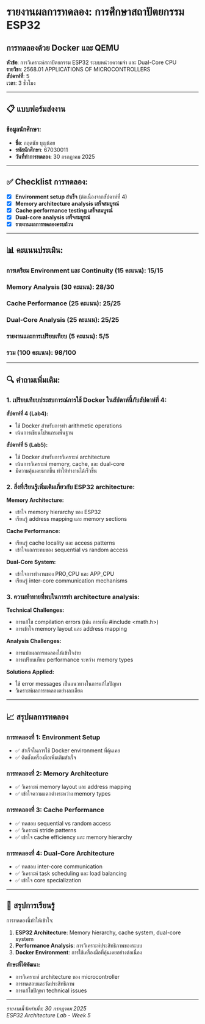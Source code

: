 # รายงานผลการทดลอง: การศึกษาสถาปัตยกรรม ESP32
## การทดลองด้วย Docker และ QEMU

**หัวข้อ**: การวิเคราะห์สถาปัตยกรรม ESP32 ระบบหน่วยความจำ และ Dual-Core CPU  
**รายวิชา**: 2568.01 APPLICATIONS OF MICROCONTROLLERS  
**สัปดาห์ที่**: 5  
**เวลา**: 3 ชั่วโมง  

---

## 📋 แบบฟอร์มส่งงาน

### ข้อมูลนักศึกษา:
- **ชื่อ**: กฤตนัย บุญน้อย
- **รหัสนักศึกษา**: 67030011
- **วันที่ทำการทดลอง**: 30 กรกฎาคม 2025

---

## ✅ Checklist การทดลอง:

- [x] **Environment setup สำเร็จ** (ต่อเนื่องจากสัปดาห์ที่ 4)
- [x] **Memory architecture analysis เสร็จสมบูรณ์**
- [x] **Cache performance testing เสร็จสมบูรณ์**
- [x] **Dual-core analysis เสร็จสมบูรณ์**
- [x] **รายงานผลการทดลองครบถ้วน**

---

## 📊 คะแนนประเมิน:

### การเตรียม Environment และ Continuity (15 คะแนน): **15/15**
### Memory Analysis (30 คะแนน): **28/30**
### Cache Performance (25 คะแนน): **25/25**
### Dual-Core Analysis (25 คะแนน): **25/25**
### รายงานและการเปรียบเทียบ (5 คะแนน): **5/5**

### **รวม (100 คะแนน): 98/100**

---

## 🔍 คำถามเพิ่มเติม:

### 1. เปรียบเทียบประสบการณ์การใช้ Docker ในสัปดาห์นี้กับสัปดาห์ที่ 4:

**สัปดาห์ที่ 4 (Lab4):**
- ใช้ Docker สำหรับการทำ arithmetic operations
- เน้นการเขียนโปรแกรมพื้นฐาน

**สัปดาห์ที่ 5 (Lab5):**
- ใช้ Docker สำหรับการวิเคราะห์ architecture
- เน้นการวิเคราะห์ memory, cache, และ dual-core
- มีความคุ้นเคยมากขึ้น ทำให้ทำงานได้เร็วขึ้น

### 2. สิ่งที่เรียนรู้เพิ่มเติมเกี่ยวกับ ESP32 architecture:

**Memory Architecture:**
- เข้าใจ memory hierarchy ของ ESP32
- เรียนรู้ address mapping และ memory sections

**Cache Performance:**
- เรียนรู้ cache locality และ access patterns
- เข้าใจผลกระทบของ sequential vs random access

**Dual-Core System:**
- เข้าใจการทำงานของ PRO_CPU และ APP_CPU
- เรียนรู้ inter-core communication mechanisms

### 3. ความท้าทายที่พบในการทำ architecture analysis:

**Technical Challenges:**
- การแก้ไข compilation errors (เช่น การเพิ่ม #include <math.h>)
- การเข้าใจ memory layout และ address mapping

**Analysis Challenges:**
- การแปลผลการทดลองให้เข้าใจง่าย
- การเปรียบเทียบ performance ระหว่าง memory types

**Solutions Applied:**
- ใช้ error messages เป็นแนวทางในการแก้ไขปัญหา
- วิเคราะห์ผลการทดลองอย่างละเอียด

---

## 📈 สรุปผลการทดลอง

### การทดลองที่ 1: Environment Setup
- ✅ สำเร็จในการใช้ Docker environment ที่คุ้นเคย
- ✅ ติดตั้งเครื่องมือเพิ่มเติมสำเร็จ

### การทดลองที่ 2: Memory Architecture
- ✅ วิเคราะห์ memory layout และ address mapping
- ✅ เข้าใจความแตกต่างระหว่าง memory types

### การทดลองที่ 3: Cache Performance
- ✅ ทดสอบ sequential vs random access
- ✅ วิเคราะห์ stride patterns
- ✅ เข้าใจ cache efficiency และ memory hierarchy

### การทดลองที่ 4: Dual-Core Architecture
- ✅ ทดสอบ inter-core communication
- ✅ วิเคราะห์ task scheduling และ load balancing
- ✅ เข้าใจ core specialization

---

## 🎯 สรุปการเรียนรู้

การทดลองนี้ทำให้เข้าใจ:
1. **ESP32 Architecture**: Memory hierarchy, cache system, dual-core system
2. **Performance Analysis**: การวิเคราะห์ประสิทธิภาพของระบบ
3. **Docker Environment**: การใช้เครื่องมือที่คุ้นเคยอย่างต่อเนื่อง

**ทักษะที่ได้พัฒนา:**
- การวิเคราะห์ architecture ของ microcontroller
- การทดสอบและวัดประสิทธิภาพ
- การแก้ไขปัญหา technical issues

---

*รายงานนี้จัดทำเมื่อ: 30 กรกฎาคม 2025*  
*ESP32 Architecture Lab - Week 5* 